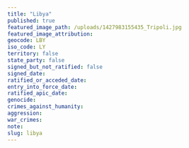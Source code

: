 ```yaml
---
title: "Libya"
published: true
featured_image_path: /uploads/1427983155435_Tripoli.jpg
featured_image_attribution:
geocode: LBY
iso_code: LY
territory: false
state_party: false
signed_but_not_ratified: false
signed_date:
ratified_or_acceded_date:
entry_into_force_date:
ratified_apic_date:
genocide:
crimes_against_humanity:
aggression:
war_crimes:
note:
slug: libya
---
```


